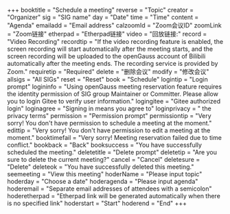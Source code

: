 +++
booktitle = "Schedule a meeting"
reverse = "Topic"
creator = "Organizer"
sig = "SIG name"
day = "Date"
time = "Time"
content = "Agenda"
emailadd = "Email address"
calzoomId = "Zoom会议ID"
zoomLink = "Zoom链接"
etherpad = "Etherpad链接"
video = "回放链接:"
record = "Video Recording"
recordtip = "If the video recording feature is enabled, the screen recording will start automatically after the meeting starts, and the screen recording will be uploaded to the openGauss account of Bilibili automatically after the meeting ends. The recording service is provided by Zoom."
requiretip = "Required"
delete = "删除会议"
modify = "修改会议"
allsigs = "All SIGs"
reset = "Reset"
book = "Schedule"
logintip = "Login prompt"
logininfo = "Using openGauss meeting reservation feature requires the identity permission of SIG group Maintainer or Committer. Please allow you to login Gitee to verify user information."
logingitee = "Gitee authorized login"
loginagree = "Signing in means you agree to"
loginprivacy = " the privacy terms"
permission = "Permission prompt"
permissiontip = "Very sorry! You don't have permission to schedule a meeting at the moment."
edittip = "Very sorry! You don't have permission to edit a meeting at the moment."
booktimefail = "Very sorry! Meeting reservation failed due to time conflict."
bookback = "Back"
booksuccess = "You have successfully scheduled the meeting."
deletetitle = "Delete prompt"
deletetip = "Are you sure to delete the current meeting?"
cancel = "Cancel"
deletesure = "Delete"
deleteok = "You have successfully deleted this meeting."
seemeeting = "View this meeting"
hoderName = "Please input topic"
hoderday = "Choose a date"
hoderagenda = "Please input agenda"
hoderemail = "Separate email addresses of attendees with a semicolon"
hoderetherpad = "Etherpad link will be generated automatically when there is no specified link"
hoderstart = "Start"
hoderend = "End"
+++